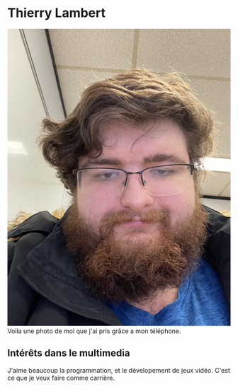 # Thierry Lambert

![photo](20250123_200648975_iOS.jpg)
Voila une photo de moi que j'ai pris grâce a mon téléphone.

## **Intérêts dans le multimedia**
J'aime beaucoup la programmation, et le dévelopement de jeux vidéo. C'est ce que je veux faire comme carrière.
